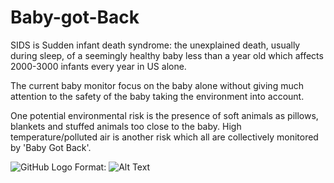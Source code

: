 # Baby-got-Back

SIDS is
Sudden infant death syndrome: the unexplained death, usually during sleep, of a seemingly healthy baby less than a year old 
which affects 2000-3000 infants every year in US alone. 

The current baby monitor focus on the baby alone without giving much attention to the safety of the baby taking the environment into account.

One potential environmental risk is the presence of soft animals as pillows, blankets and stuffed animals too close to the baby. High temperature/polluted air is another risk which all are collectively monitored by 'Baby Got Back'.

![GitHub Logo](/images/logo.png)
Format: ![Alt Text](/images/1)
